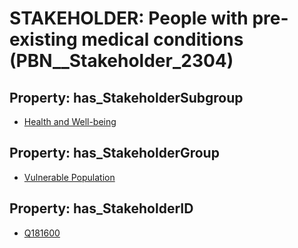 # STAKEHOLDER: __People with pre-existing medical conditions__ (PBN__Stakeholder_2304)

## Property: has_StakeholderSubgroup

* [Health and Well-being](PBN__StakeholderSubgroup_94)

## Property: has_StakeholderGroup

* [Vulnerable Population](PBN__StakeholderGroup_6)

## Property: has_StakeholderID

* [Q181600](Q181600)

